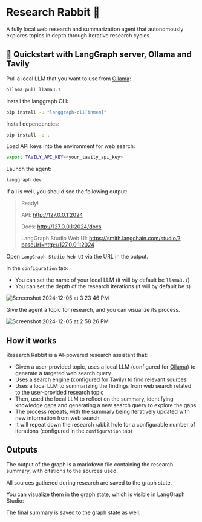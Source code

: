 # Research Rabbit 🐰

A fully local web research and summarization agent that autonomously explores topics in depth through iterative research cycles.

## 🚀 Quickstart with LangGraph server, Ollama and Tavily

Pull a local LLM that you want to use from [Ollama](https://ollama.com/search):
```bash
ollama pull llama3.1
```

Install the langgraph CLI:
```bash
pip install -U "langgraph-cli[inmem]"
```

Install dependencies:
```bash
pip install -e .
```

Load API keys into the environment for web search:
```bash
export TAVILY_API_KEY=<your_tavily_api_key>
```

Launch the agent:
```bash
langgraph dev
```

If all is well, you should see the following output:
> Ready!
> 
> API: http://127.0.0.1:2024
> 
> Docs: http://127.0.0.1:2024/docs
> 
> LangGraph Studio Web UI: https://smith.langchain.com/studio/?baseUrl=http://127.0.0.1:2024

Open `LangGraph Studio Web UI` via the URL in the output. 

In the `configuration` tab:
* You can set the name of your local LLM (it will by default be `llama3.1`) 
* You can set the depth of the research iterations (it will by default be `3`)

![Screenshot 2024-12-05 at 3 23 46 PM](https://github.com/user-attachments/assets/3c328426-b107-4ed5-82a5-625193f18435)

Give the agent a topic for research, and you can visualize its process.

![Screenshot 2024-12-05 at 2 58 26 PM](https://github.com/user-attachments/assets/a409203b-60b7-41ee-9a6a-7defb3d520a7)

## How it works

Research Rabbit is a AI-powered research assistant that:
- Given a user-provided topic, uses a local LLM (configured for [Ollama](https://ollama.com/search)) to generate a targeted web search query
- Uses a search engine (configured for [Tavily](https://www.tavily.com/)) to find relevant sources
- Uses a local LLM to summarizing the findings from web search related to the user-provided research topic
- Then, used the local LLM to reflect on the summary, identifying knowledge gaps and generating a new search query to explore the gaps
- The process repeats, with the summary being iteratively updated with new information from web search
- It will repeat down the research rabbit hole for a configurable number of iterations (configured in the `configuration` tab)  

## Outputs

The output of the graph is a markdown file containing the research summary, with citations to the sources used.

All sources gathered during research are saved to the graph state. 

You can visualize them in the graph state, which is visible in LangGraph Studio:

The final summary is saved to the graph state as well: 

